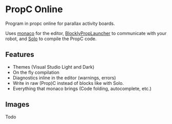 # PropC Online
Program in propc online for parallax activity boards.

Uses [monaco](https://github.com/microsoft/monaco-editor) for the editor, [BlocklyPropLauncher](https://github.com/parallaxinc/BlocklyPropLauncher) to communicate with your robot, and [Solo](https://github.com/parallaxinc/solo) to compile the PropC code.

## Features
* Themes (Visual Studio Light and Dark)
* On the fly compilation
* Diagnostics inline in the editor (warnings, errors)
* Write in raw (Prop)C instead of blocks like with Solo.
* Everything that monaco brings (Code folding, autocomplete, etc.)

## Images
Todo